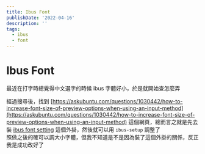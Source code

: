 ```yaml
---
title: Ibus Font
publishDate: '2022-04-16'
description: ''
tags:
  - ibus
  - font
---
```


# Ibus Font

最近在打字時總覺得中文選字的時候 ibus 字體好小，於是就開始查怎麼弄

經過搜尋後，找到 [https://askubuntu.com/questions/1030442/how-to-increase-font-size-of-preview-options-when-using-an-input-method](https://askubuntu.com/questions/1030442/how-to-increase-font-size-of-preview-options-when-using-an-input-method) 這個網頁，總而言之就是先去裝 [ibus font setting](https://extensions.gnome.org/extension/1121/ibus-font-setting/) 這個外掛，然後就可以用 `ibus-setup` 調整了  
照做之後的確可以調大小字體，但我不知道是不是因為裝了這個外掛的關係，反正我是成功改好了
